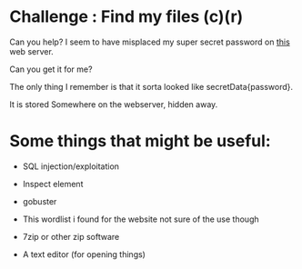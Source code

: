 
# Challenge : Find my files (c)(r)
  

Can you help? I seem to have misplaced my super secret password on [this](http://localhost/) web server.

Can you get it for me?

The only thing I remember is that it sorta looked like secretData{password}.  

It is stored Somewhere on the webserver, hidden away.



# Some things that might be useful:

- SQL injection/exploitation

- Inspect element

- gobuster
- This wordlist i found for the website not sure of the use though

- 7zip or other zip software

- A text editor (for opening things)
